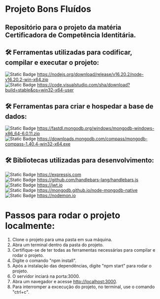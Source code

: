 # Projeto Bons Fluídos
## Repositório para o projeto da matéria Certificadora de Competência Identitária.

## 🛠 Ferramentas utilizadas para codificar, compilar e executar o projeto:
![Static Badge](https://img.shields.io/badge/Node-v16.20.0-brightgreen)  https://nodejs.org/download/release/v16.20.2/node-v16.20.2-win-x64.zip
<br>
![Static Badge](https://img.shields.io/badge/VScode-v1.84-blue)  https://code.visualstudio.com/sha/download?build=stable&os=win32-x64-user

## 🛠 Ferramentas para criar e hospedar a base de dados:
![Static Badge](https://img.shields.io/badge/MongoDB-v6.0.3-darkgreen)  https://fastdl.mongodb.org/windows/mongodb-windows-x86_64-6.0.11.zip
<br>
![Static Badge](https://img.shields.io/badge/MongoDB%20Compass-v1.40.4-darkgreen)  https://downloads.mongodb.com/compass/mongodb-compass-1.40.4-win32-x64.exe

## 🛠 Bibliotecas utilizadas para desenvolvimento:
![Static Badge](https://img.shields.io/badge/Express-v4.18.2-yellow)  https://expressjs.com
<br>
![Static Badge](https://img.shields.io/badge/ExpressHandlebars-v6.0.6-darkred)  https://github.com/handlebars-lang/handlebars.js
<br>
![Static Badge](https://img.shields.io/badge/Jsonwebtoken-v8.5.1-purple)  https://jwt.io
<br>
![Static Badge](https://img.shields.io/badge/Mongodb-v4.12.1-darkgreen)  https://mongodb.github.io/node-mongodb-native
<br>
![Static Badge](https://img.shields.io/badge/Nodemon-v2.0.20-orange)  https://nodemon.io

# Passos para rodar o projeto localmente:
1. Clone o projeto para uma pasta em sua máquina.
2. Abra um terminal dentro da pasta do projeto.
3. Certifique-se de ter todas as ferramentas necessárias para compilar e rodar o projeto.
4. Digite o comando "npm install".
5. Após a instalação das dependências, digite "npm start" para rodar o projeto.
6. O servidor inciará na porta:3000.
7. Abra um navegador e acesse <http://localhost:3000>.
8. Para interromper a excecução do projeto, no terminal, use o comando "ctrl+c".